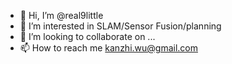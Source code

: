 - 👋 Hi, I’m @real9little
- 👀 I’m interested in SLAM/Sensor Fusion/planning 
- 💞️ I’m looking to collaborate on ...
- 📫 How to reach me kanzhi.wu@gmail.com

<!---
real9little/real9little is a ✨ special ✨ repository because its `README.md` (this file) appears on your GitHub profile.
You can click the Preview link to take a look at your changes.
--->
